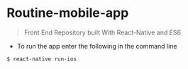 # Routine-mobile-app

>Front End Repository built With React-Native and ES6

* To run the app enter the following in the command line
```sh
$ react-native run-ios
```
